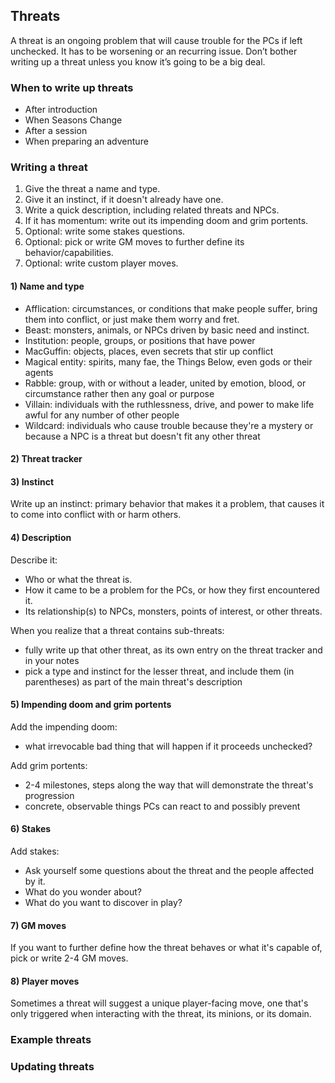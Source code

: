 ## Threats

A threat is an ongoing problem that will cause trouble for the PCs if left unchecked. It has to be worsening or an recurring issue. Don’t bother writing up a threat unless you know it’s going to be a big deal.  

### When to write up threats

* After introduction
* When Seasons Change
* After a session
* When preparing an adventure

### Writing a threat

1) Give the threat a name and type.
2) Give it an instinct, if it doesn't already have one.
3) Write a quick description, including related threats and NPCs.
4) If it has momentum: write out its impending doom and grim portents.
5) Optional: write some stakes questions.
6) Optional: pick or write GM moves to further define its behavior/capabilities.
7) Optional: write custom player moves.

#### 1) Name and type

* Afflication: circumstances, or conditions that make people suffer, bring them into conflict, or just make them worry and fret.
* Beast: monsters, animals, or NPCs driven by basic need and instinct.
* Institution: people, groups, or positions that have power
* MacGuffin: objects, places, even secrets that stir up conflict
* Magical entity: spirits, many fae, the Things Below, even gods or their agents
* Rabble: group, with or without a leader, united by emotion, blood, or circumstance rather then any goal or purpose
* Villain: individuals with the ruthlessness, drive, and power to make life awful for any number of other people
* Wildcard: individuals who cause trouble because they're a mystery or because a NPC is a threat but doesn't fit any other threat

#### 2) Threat tracker

#### 3) Instinct

Write up an instinct: primary behavior that makes it a problem, that causes it to come into conflict with or harm others.

#### 4) Description

Describe it:
* Who or what the threat is.
* How it came to be a problem for the PCs, or how they first encountered it.
* Its relationship(s) to NPCs, monsters, points of interest, or other threats.

When you realize that a threat contains sub-threats:
* fully write up that other threat, as its own entry on the threat tracker and in your notes
* pick a type and instinct for the lesser threat, and include them (in parentheses) as part of the main threat's description

#### 5) Impending doom and grim portents

Add the impending doom:
* what irrevocable bad thing that will happen if it proceeds unchecked?

Add grim portents:
* 2-4 milestones, steps along the way that will demonstrate the threat's progression
* concrete, observable things PCs can react to and possibly prevent

#### 6) Stakes

Add stakes:
* Ask yourself some questions about the threat and the people affected by it.
* What do you wonder about?
* What do you want to discover in play?

#### 7) GM moves

If you want to further define how the threat behaves or what it's capable of, pick or write 2-4 GM moves.  

#### 8) Player moves

Sometimes a threat will suggest a unique player-facing move, one that's only triggered when interacting with the threat, its minions, or its domain.

### Example threats

### Updating threats
